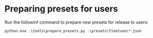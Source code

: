 # Preparing presets for users

Run the followinf command to prepare new presets for release to users:

```
python.exe .\tools\prepare_presets.py .\presets\finetune\*.json
```